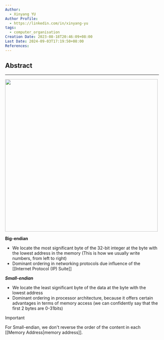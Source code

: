 ```yaml
---
Author:
  - Xinyang YU
Author Profile:
  - https://linkedin.com/in/xinyang-yu
tags:
  - computer_organisation
Creation Date: 2023-08-18T20:46:09+08:00
Last Date: 2024-09-03T17:19:50+08:00
References: 
---
```

## Abstract
---

<img src="https://yoginsavani.com/wp-content/uploads/2023/05/Big-endian-and-Little-endian.png" width="500">

**Big-endian**
- We locate the most significant byte of the 32-bit integer at the byte with the lowest address in the memory (This is how we usually write numbers, from left to right)
- Dominant ordering in networking protocols due influence of the [[Internet Protocol (IP) Suite]]

***Small-endian***
- We locate the least significant byte of the data at the byte with the lowest address
- Dominant ordering in processor architecture, because it offers certain advantages in terms of memory access (we can confidently say that the first 2 bytes are 0-31bits)


>[!important]
> For Small-endian, we don't reverse the order of the content in each [[Memory Address|memory address]].
